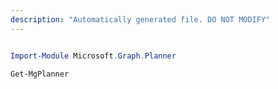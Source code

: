 ```yaml
---
description: "Automatically generated file. DO NOT MODIFY"
---
```


```powershell

Import-Module Microsoft.Graph.Planner

Get-MgPlanner

```